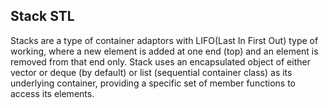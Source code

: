 ## Stack STL ##

Stacks are a type of container adaptors with LIFO(Last In First Out) type of working, where a new element is added at one end (top)
 and an element is removed from that end only.  Stack uses an encapsulated object of either vector or deque (by default) or
 list (sequential container class) as its underlying container, providing a specific set of member functions to access its elements. 
